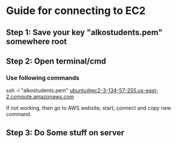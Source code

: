 # Guide for connecting to EC2

## Step 1: Save your key "alkostudents.pem" somewhere root

## Step 2: Open terminal/cmd
### Use following commands
  ssh -i "alkostudents.pem" ubuntu@ec2-3-134-57-255.us-east-2.compute.amazonaws.com

  If not working, then go to AWS website, start, connect and copy new command.

## Step 3: Do Some stuff on server
